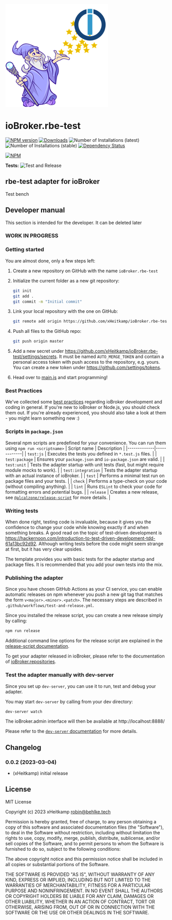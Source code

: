 ![Logo](admin/rbe-test.png)
# ioBroker.rbe-test

[![NPM version](https://img.shields.io/npm/v/iobroker.rbe-test.svg)](https://www.npmjs.com/package/iobroker.rbe-test)
[![Downloads](https://img.shields.io/npm/dm/iobroker.rbe-test.svg)](https://www.npmjs.com/package/iobroker.rbe-test)
![Number of Installations (latest)](https://iobroker.live/badges/rbe-test-installed.svg)
![Number of Installations (stable)](https://iobroker.live/badges/rbe-test-stable.svg)
[![Dependency Status](https://img.shields.io/david/xHeitkamp/iobroker.rbe-test.svg)](https://david-dm.org/xHeitkamp/iobroker.rbe-test)

[![NPM](https://nodei.co/npm/iobroker.rbe-test.png?downloads=true)](https://nodei.co/npm/iobroker.rbe-test/)

**Tests:** ![Test and Release](https://github.com/xHeitkamp/ioBroker.rbe-test/workflows/Test%20and%20Release/badge.svg)

## rbe-test adapter for ioBroker

Test bench

## Developer manual
This section is intended for the developer. It can be deleted later

### **WORK IN PROGRESS**

### Getting started

You are almost done, only a few steps left:
1. Create a new repository on GitHub with the name `ioBroker.rbe-test`
1. Initialize the current folder as a new git repository:  
    ```bash
    git init
    git add .
    git commit -m "Initial commit"
    ```
1. Link your local repository with the one on GitHub:  
    ```bash
    git remote add origin https://github.com/xHeitkamp/ioBroker.rbe-test
    ```

1. Push all files to the GitHub repo:  
    ```bash
    git push origin master
    ```
1. Add a new secret under https://github.com/xHeitkamp/ioBroker.rbe-test/settings/secrets. It must be named `AUTO_MERGE_TOKEN` and contain a personal access token with push access to the repository, e.g. yours. You can create a new token under https://github.com/settings/tokens.

1. Head over to [main.js](main.js) and start programming!

### Best Practices
We've collected some [best practices](https://github.com/ioBroker/ioBroker.repositories#development-and-coding-best-practices) regarding ioBroker development and coding in general. If you're new to ioBroker or Node.js, you should
check them out. If you're already experienced, you should also take a look at them - you might learn something new :)

### Scripts in `package.json`
Several npm scripts are predefined for your convenience. You can run them using `npm run <scriptname>`
| Script name | Description |
|-------------|-------------|
| `test:js` | Executes the tests you defined in `*.test.js` files. |
| `test:package` | Ensures your `package.json` and `io-package.json` are valid. |
| `test:unit` | Tests the adapter startup with unit tests (fast, but might require module mocks to work). |
| `test:integration` | Tests the adapter startup with an actual instance of ioBroker. |
| `test` | Performs a minimal test run on package files and your tests. |
| `check` | Performs a type-check on your code (without compiling anything). |
| `lint` | Runs `ESLint` to check your code for formatting errors and potential bugs. |
| `release` | Creates a new release, see [`@alcalzone/release-script`](https://github.com/AlCalzone/release-script#usage) for more details. |

### Writing tests
When done right, testing code is invaluable, because it gives you the 
confidence to change your code while knowing exactly if and when 
something breaks. A good read on the topic of test-driven development 
is https://hackernoon.com/introduction-to-test-driven-development-tdd-61a13bc92d92. 
Although writing tests before the code might seem strange at first, but it has very 
clear upsides.

The template provides you with basic tests for the adapter startup and package files.
It is recommended that you add your own tests into the mix.

### Publishing the adapter
Since you have chosen GitHub Actions as your CI service, you can 
enable automatic releases on npm whenever you push a new git tag that matches the form 
`v<major>.<minor>.<patch>`. The necessary steps are described in `.github/workflows/test-and-release.yml`.

Since you installed the release script, you can create a new
release simply by calling:
```bash
npm run release
```
Additional command line options for the release script are explained in the
[release-script documentation](https://github.com/AlCalzone/release-script#command-line).

To get your adapter released in ioBroker, please refer to the documentation 
of [ioBroker.repositories](https://github.com/ioBroker/ioBroker.repositories#requirements-for-adapter-to-get-added-to-the-latest-repository).

### Test the adapter manually with dev-server
Since you set up `dev-server`, you can use it to run, test and debug your adapter.

You may start `dev-server` by calling from your dev directory:
```bash
dev-server watch
```

The ioBroker.admin interface will then be available at http://localhost:8888/

Please refer to the [`dev-server` documentation](https://github.com/ioBroker/dev-server#command-line) for more details.

## Changelog
<!--
    Placeholder for the next version (at the beginning of the line):
    ### **WORK IN PROGRESS**
-->
### 0.0.2 (2023-03-04)
* (xHeitkamp) initial release

## License
MIT License

Copyright (c) 2023 xHeitkamp <robin@behlke.tech>

Permission is hereby granted, free of charge, to any person obtaining a copy
of this software and associated documentation files (the "Software"), to deal
in the Software without restriction, including without limitation the rights
to use, copy, modify, merge, publish, distribute, sublicense, and/or sell
copies of the Software, and to permit persons to whom the Software is
furnished to do so, subject to the following conditions:

The above copyright notice and this permission notice shall be included in all
copies or substantial portions of the Software.

THE SOFTWARE IS PROVIDED "AS IS", WITHOUT WARRANTY OF ANY KIND, EXPRESS OR
IMPLIED, INCLUDING BUT NOT LIMITED TO THE WARRANTIES OF MERCHANTABILITY,
FITNESS FOR A PARTICULAR PURPOSE AND NONINFRINGEMENT. IN NO EVENT SHALL THE
AUTHORS OR COPYRIGHT HOLDERS BE LIABLE FOR ANY CLAIM, DAMAGES OR OTHER
LIABILITY, WHETHER IN AN ACTION OF CONTRACT, TORT OR OTHERWISE, ARISING FROM,
OUT OF OR IN CONNECTION WITH THE SOFTWARE OR THE USE OR OTHER DEALINGS IN THE
SOFTWARE.